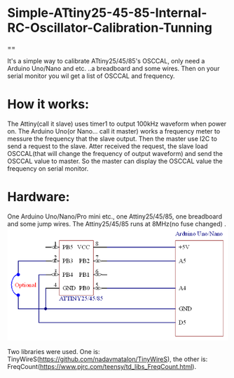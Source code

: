 # Simple-ATtiny25-45-85-Internal-RC-Oscillator-Calibration-Tunning
==

It's a simple way to calibrate ATtiny25/45/85's OSCCAL, only need a Arduino Uno/Nano and etc. ..a breadboard and some wires. Then on your serial monitor you wil get a list of OSCCAL and frequency.

**How it works:**
==
The Attiny(call it slave) uses timer1 to output 100kHz waveform when power on. The Arduino Uno(or Nano... call it master) works a frequency meter to messure the frequency that the slave output. Then the master use I2C to send a request to the slave. Atter received the request, the slave load OSCCAL(that will change the frequency of output waveform) and send the OSCCAL value to master. So the master can display the OSCCAL value the frequency on serial monitor.

**Hardware:**
==
One Arduino Uno/Nano/Pro mini etc., one Attiny25/45/85, one breadboard and some jump wires. The Attiny25/45/85 runs at 8MHz(no fuse changed) .
![image](Documents/Schematic.png)


Two libraries were used. One is:
TinyWireS(https://github.com/nadavmatalon/TinyWireS), 
the other is:
FreqCount(https://www.pjrc.com/teensy/td_libs_FreqCount.html).

